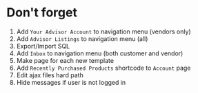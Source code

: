 # Don't forget
1. Add `Your Advisor Account` to navigation menu (vendors only)
1. Add `Advisor Listings` to navigation menu (all)
1. Export/Import SQL
1. Add `Inbox` to navigation menu (both customer and vendor)
1. Make page for each new template
1. Add `Recently Purchased Products` shortcode to `Account` page
1. Edit ajax files hard path
1. Hide messages if user is not logged in
